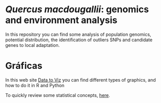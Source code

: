 # *Quercus macdougallii*: genomics and environment analysis

In this repository you can find some analysis of population genomics, potential distribution, the identification of outliers SNPs and candidate genes to local adaptation.



# Gráficas

In this web site [Data to Viz](https://www.data-to-viz.com/) you can find different types of graphics, and how to do it in R and Python

To quickly review some statistical concepts, [here](https://seeing-theory.brown.edu/es.html).
